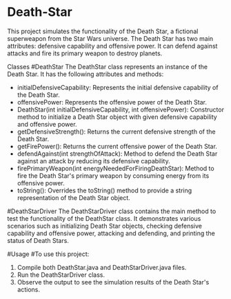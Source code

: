 # Death-Star

This project simulates the functionality of the Death Star, a fictional superweapon from the Star Wars universe. The Death Star has two main attributes: defensive capability and offensive power. It can defend against attacks and fire its primary weapon to destroy planets.

Classes
#DeathStar
The DeathStar class represents an instance of the Death Star. It has the following attributes and methods:

- initialDefensiveCapability: Represents the initial defensive capability of the Death Star.
- offensivePower: Represents the offensive power of the Death Star.
- DeathStar(int initialDefensiveCapability, int offensivePower): Constructor method to initialize a Death Star object with given defensive capability and offensive power.
- getDefensiveStrength(): Returns the current defensive strength of the Death Star.
- getFirePower(): Returns the current offensive power of the Death Star.
- defendAgainst(int strengthOfAttack): Method to defend the Death Star against an attack by reducing its defensive capability.
- firePrimaryWeapon(int energyNeededForFiringDeathStar): Method to fire the Death Star's primary weapon by consuming energy from its offensive power.
- toString(): Overrides the toString() method to provide a string representation of the Death Star object.

#DeathStarDriver
The DeathStarDriver class contains the main method to test the functionality of the DeathStar class. It demonstrates various scenarios such as initializing Death Star objects, checking defensive capability and offensive power, attacking and defending, and printing the status of Death Stars.

#Usage
#To use this project:

1. Compile both DeathStar.java and DeathStarDriver.java files.
2. Run the DeathStarDriver class.
3. Observe the output to see the simulation results of the Death Star's actions.
